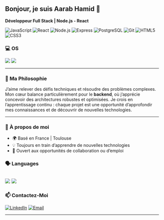 ## Bonjour, je suis Aarab Hamid 👋

**Développeur Full Stack | Node.js - React**

![JavaScript](https://img.shields.io/badge/JavaScript-F7DF1E?style=for-the-badge&logo=javascript&logoColor=black) ![React](https://img.shields.io/badge/React-61DAFB?style=for-the-badge&logo=react&logoColor=black)   ![Node.js](https://img.shields.io/badge/Node.js-339933?style=for-the-badge&logo=node-dot-js&logoColor=white) ![Express](https://img.shields.io/badge/Express-000000?style=for-the-badge&logo=express&logoColor=white)  ![PostgreSQL](https://img.shields.io/badge/PostgreSQL-316192?style=for-the-badge&logo=postgresql&logoColor=white)   ![Git](https://img.shields.io/badge/Git-F05032?style=for-the-badge&logo=git&logoColor=white)  ![HTML5](https://img.shields.io/badge/HTML5-E34F26?style=for-the-badge&logo=html5&logoColor=white) ![CSS3](https://img.shields.io/badge/CSS3-1572B6?style=for-the-badge&logo=css3&logoColor=white)

### 💻 OS
![](https://img.shields.io/badge/Windows-0078D6?style=for-the-badge&logo=windows&logoColor=white)
![](https://img.shields.io/badge/Linux-FCC624?style=for-the-badge&logo=linux&logoColor=black)

---
### 💪 **Ma Philosophie**
J’aime relever des défis techniques et résoudre des problèmes complexes. Mon cœur balance particulièrement pour le **backend**, où j’apprécie concevoir des architectures robustes et optimisées. Je crois en l’apprentissage continu : chaque projet est une opportunité d’approfondir mes connaissances et de découvrir de nouvelles technologies.

---

### 🎯 **À propos de moi**
- 🌍 Basé en France | Toulouse
- 💡 Toujours en train d’apprendre de nouvelles technologies
- 🚀 Ouvert aux opportunités de collaboration ou d’emploi
  
### 🗣 Languages
![](https://img.shields.io/badge/-French-blue?style=for-the-badge)
![](https://img.shields.io/badge/-English-lightgrey?style=for-the-badge)
---

### 📫 **Contactez-Moi**
[![LinkedIn](https://img.shields.io/badge/LinkedIn-0077B5?style=for-the-badge&logo=linkedin&logoColor=white)](https://www.linkedin.com/in/hamid-aarab-5b1216338)
[![Email](https://img.shields.io/badge/Email-D14836?style=for-the-badge&logo=gmail&logoColor=white)](mailto\:hamid.aa@outlook.com)

---


<!--
**aarabhamid/aarabhamid** is a ✨ _special_ ✨ repository because its `README.md` (this file) appears on your GitHub profile.

Here are some ideas to get you started:

- 🔭 I’m currently working on ...
- 🌱 I’m currently learning ...
- 👯 I’m looking to collaborate on ...
- 🤔 I’m looking for help with ...
- 💬 Ask me about ...
- 📫 How to reach me: ...
- 😄 Pronouns: ...
- ⚡ Fun fact: ...
-->
